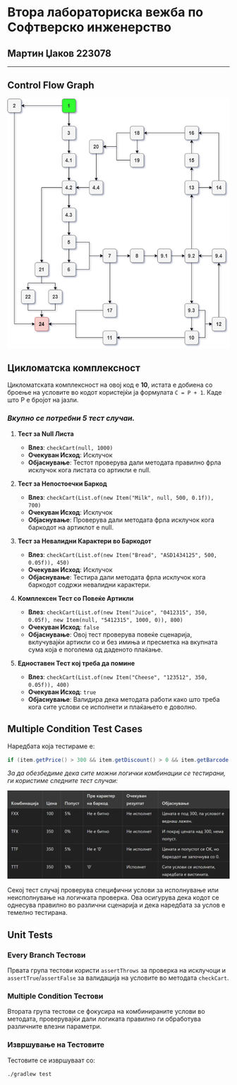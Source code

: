 # Втора лабораториска вежба по Софтверско инженерство
## Мартин Џаков 223078
<hr>

Control Flow Graph
-

![image](/images/cfg.png)


Цикломатска комплексност
-
Цикломатската комплексност на овој код е **10**, истата е добиена со броење на условите во кодот користејќи ја формулата `C = P + 1`. Каде што P е бројот на јазли.

### _Вкупно се потребни 5 тест случаи._

1. **Тест за Null Листа**
    - **Влез**: `checkCart(null, 1000)`
    - **Очекуван Исход**: Исклучок
    - **Објаснување**: Тестот проверува дали методата правилно фрла исклучок кога листата со артикли е null.

2. **Тест за Непостоечки Баркод**
    - **Влез**: `checkCart(List.of(new Item("Milk", null, 500, 0.1f)), 700)`
    - **Очекуван Исход**: Исклучок
    - **Објаснување**: Проверува дали методата фрла исклучок кога баркодот на артиклот е null.

3. **Тест за Невалидни Карактери во Баркодот**
    - **Влез**: `checkCart(List.of(new Item("Bread", "ASD1434125", 500, 0.05f)), 450)`
    - **Очекуван Исход**: Исклучок
    - **Објаснување**: Тестира дали методата фрла исклучок кога баркодот содржи невалидни карактери.

4. **Комплексен Тест со Повеќе Артикли**
    - **Влез**: `checkCart(List.of(new Item("Juice", "0412315", 350, 0.05f), new Item(null, "5412315", 1000, 0)), 800)`
    - **Очекуван Исход**: `false`
    - **Објаснување**: Овој тест проверува повеќе сценарија, вклучувајќи артикли со и без имиња и пресметка на вкупната сума која е поголема од даденото плаќање.

5. **Едноставен Тест кој треба да помине**
    - **Влез**: `checkCart(List.of(new Item("Cheese", "123512", 350, 0.05f)), 400)`
    - **Очекуван Исход**: `true`
    - **Објаснување**: Валидира дека методата работи како што треба кога сите услови се исполнети и плаќањето е доволно.

Multiple Condition Test Cases
-
Наредбата која тестираме е:

```java
if (item.getPrice() > 300 && item.getDiscount() > 0 && item.getBarcode().charAt(0) == '0')
```
_За да обезбедиме дека сите можни логички комбинации се тестирани, ги користиме следните тест случаи:_

![image](/images/table.png)

Секој тест случај проверува специфични услови за исполнување или неисполнување на логичката проверка. Ова осигурува дека кодот се однесува правилно во различни сценарија и дека наредбата за услов е темелно тестирана.

Unit Tests
-
### Every Branch Тестови
Првата група тестови користи `assertThrows` за проверка на исклучоци и `assertTrue`/`assertFalse` за валидација на условите во методата `checkCart`.

### Multiple Condition Тестови
Втората група тестови се фокусира на комбинираните услови во методата, проверувајќи дали логиката правилно ги обработува различните влезни параметри.

### Извршување на Тестовите
Тестовите се извршуваат со:
```bash
./gradlew test
